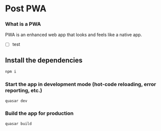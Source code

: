 # Post PWA

### What is a PWA
PWA is an enhanced web app that looks and feels like a native app.

- [ ] test

## Install the dependencies
```bash
npm i
```

### Start the app in development mode (hot-code reloading, error reporting, etc.)
```bash
quasar dev
```


### Build the app for production
```bash
quasar build
```
